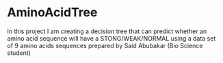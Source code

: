 # AminoAcidTree

In this project I am creating a decision tree that can predict whether an amino acid sequence will 
have a STONG/WEAK/NORMAL using a data set of 9 amino acids sequences prepared by Said Abubakar (Bio Science student)  
